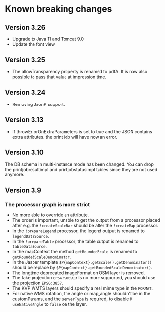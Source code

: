 # Known breaking changes

## Version 3.26

- Upgrade to Java 11 and Tomcat 9.0
- Update the font view

## Version 3.25

- The allowTransparency property is renamed to pdfA. It is now also possible to pass that value
  at impression time.

## Version 3.24

- Removing JsonP support.

## Version 3.13

- If throwErrorOnExtraParameters is set to true and the JSON contains extra attributes,
  the print job will have now an error.

## Version 3.10

The DB schema in multi-instance mode has been changed. You can drop the
printjobresultimpl and printjobstatusimpl tables since they are not used anymore.

## Version 3.9

### The processor graph is more strict

- No more able to override an attribute.
- The order is important, unable to get the output from a processor placed after
  e.g. the `!createScaleBar` should be after the `!createMap` processor.
- In the `!prepareLegend` processor, the legend output is renamed to `legendDataSource`.
- In the `!prepareTable` processor, the table output is renamed to `tableDataSource`.
- In the mapContext the method `getRoundedScale` is renamed to `getRoundedScaleDenominator`.
- In the Jasper template `$P{mapContext}.getScale().getDenominator()` should be replace by
  `$P{mapContext}.getRoundedScaleDenominator()`.
- The longtime deprecated imageFormat on OSM layer is removed.
- The fake projection `EPSG:900913` is no more supported, you should use the projection `EPSG:3857`.
- The KVP WMTS layers should specify a real mime type in the `FORMAT`.
- For native WMS rotation, the angle or map_angle shouldn't be in the customParams,
  and the `serverType` is required, to disable it `useNativeAngle` to `false` on the layer.
